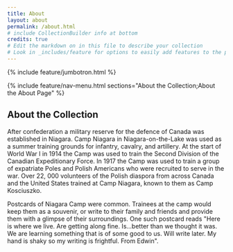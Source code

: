 ```yaml
---
title: About
layout: about
permalink: /about.html
# include CollectionBuilder info at bottom
credits: true
# Edit the markdown on in this file to describe your collection
# Look in _includes/feature for options to easily add features to the page
---
```


{% include feature/jumbotron.html %}

{% include feature/nav-menu.html sections="About the Collection;About the About Page" %}

## About the Collection

After confederation a military reserve for the defence of Canada was established in Niagara.  Camp Niagara in Niagara-on-the-Lake was used as a summer training grounds for infantry, cavalry, and artillery.  At the start of World War I in 1914 the Camp was used to train the Second Division of the Canadian Expeditionary Force. In 1917 the Camp was used to train a group of expatriate Poles and Polish Americans who were recruited to serve in the war. Over 22, 000 volunteers of the Polish diaspora from across Canada and the United States trained at Camp Niagara, known to them as Camp Kosciuszko.

Postcards of Niagara Camp were common.  Trainees at the camp would keep them as a souvenir, or write to their family and friends and provide them with a glimpse of their surroundings.  One such postcard reads "Here is where we live.  Are getting along fine.  Is...better than we thought it was.  We are learning something that is of some good to us.  Will write later.  My hand is shaky so my writing is frightful.  From Edwin".   

